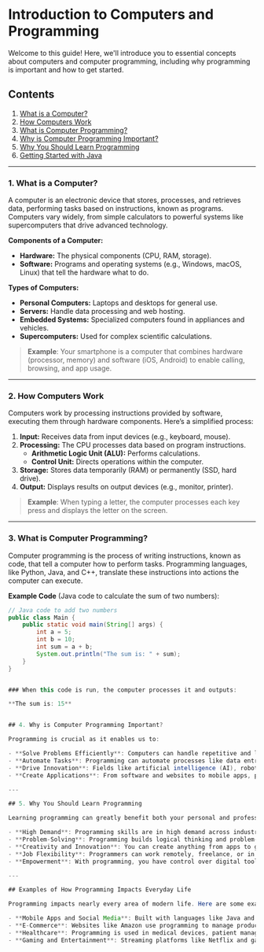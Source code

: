 # Introduction to Computers and Programming

Welcome to this guide! Here, we'll introduce you to essential concepts about computers and computer programming, including why programming is important and how to get started. 

## Contents
1. [What is a Computer?](#what-is-a-computer)
2. [How Computers Work](#how-computers-work)
3. [What is Computer Programming?](#what-is-computer-programming)
4. [Why is Computer Programming Important?](#why-is-computer-programming-important)
5. [Why You Should Learn Programming](#why-you-should-learn-programming)
6. [Getting Started with Java](#getting-started-with-java)

---

### 1. What is a Computer?

A computer is an electronic device that stores, processes, and retrieves data, performing tasks based on instructions, known as programs. Computers vary widely, from simple calculators to powerful systems like supercomputers that drive advanced technology.

**Components of a Computer:**
- **Hardware:** The physical components (CPU, RAM, storage).
- **Software:** Programs and operating systems (e.g., Windows, macOS, Linux) that tell the hardware what to do.

**Types of Computers:**
- **Personal Computers:** Laptops and desktops for general use.
- **Servers:** Handle data processing and web hosting.
- **Embedded Systems:** Specialized computers found in appliances and vehicles.
- **Supercomputers:** Used for complex scientific calculations.

> **Example**: Your smartphone is a computer that combines hardware (processor, memory) and software (iOS, Android) to enable calling, browsing, and app usage.

---

### 2. How Computers Work

Computers work by processing instructions provided by software, executing them through hardware components. Here’s a simplified process:

1. **Input:** Receives data from input devices (e.g., keyboard, mouse).
2. **Processing:** The CPU processes data based on program instructions.
   - **Arithmetic Logic Unit (ALU):** Performs calculations.
   - **Control Unit:** Directs operations within the computer.
3. **Storage:** Stores data temporarily (RAM) or permanently (SSD, hard drive).
4. **Output:** Displays results on output devices (e.g., monitor, printer).

> **Example**: When typing a letter, the computer processes each key press and displays the letter on the screen.

---

### 3. What is Computer Programming?

Computer programming is the process of writing instructions, known as code, that tell a computer how to perform tasks. Programming languages, like Python, Java, and C++, translate these instructions into actions the computer can execute.

**Example Code** (Java code to calculate the sum of two numbers):
```java
// Java code to add two numbers
public class Main {
    public static void main(String[] args) {
        int a = 5;
        int b = 10;
        int sum = a + b;
        System.out.println("The sum is: " + sum);
    }
}


### When this code is run, the computer processes it and outputs:

**The sum is: 15**


## 4. Why is Computer Programming Important?

Programming is crucial as it enables us to:

- **Solve Problems Efficiently**: Computers can handle repetitive and large-scale tasks much faster than humans.
- **Automate Tasks**: Programming can automate processes like data entry, calculations, and transactions.
- **Drive Innovation**: Fields like artificial intelligence (AI), robotics, and space exploration are powered by programming.
- **Create Applications**: From software and websites to mobile apps, programming powers all modern technology.

---

## 5. Why You Should Learn Programming

Learning programming can greatly benefit both your personal and professional life. Here’s why:

- **High Demand**: Programming skills are in high demand across industries, from technology and finance to healthcare and education.
- **Problem-Solving**: Programming builds logical thinking and problem-solving abilities.
- **Creativity and Innovation**: You can create anything from apps to games and interactive websites.
- **Job Flexibility**: Programmers can work remotely, freelance, or in companies, offering diverse career paths.
- **Empowerment**: With programming, you have control over digital tools and can automate daily tasks or projects.

---

## Examples of How Programming Impacts Everyday Life

Programming impacts nearly every area of modern life. Here are some examples:

- **Mobile Apps and Social Media**: Built with languages like Java and Swift, apps like Facebook, Instagram, and TikTok rely on programming to create interactive and engaging experiences.
- **E-Commerce**: Websites like Amazon use programming to manage product inventories, process orders, and provide personalized recommendations.
- **Healthcare**: Programming is used in medical devices, patient management systems, diagnostic tools, and research data analysis to improve healthcare outcomes.
- **Gaming and Entertainment**: Streaming platforms like Netflix and games like Fortnite rely on programming for content delivery, real-time gameplay, and personalized experiences.


